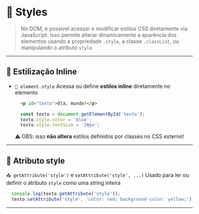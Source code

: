 # 🎨 Styles

> No DOM, é possível acessar e modificar estilos CSS diretamente via JavaScript. Isso permite alterar dinamicamente a aparência dos elementos usando a propriedade `.style`, a classe `.classList`, ou manipulando o atributo `style`.

---

## 🧾 Estilização Inline

- `🎯 element.style`
  Acessa ou define **estilos inline** diretamente no elemento
  ```html
    <p id="texto">Olá, mundo!</p>
  ```
  ```js
    const texto = document.getElementById('texto');
    texto.style.color = 'blue';
    texto.style.fontSize = '20px';
  ```

  ⚠️ OBS: isso **não altera** estilos definidos por classes no CSS externo!

---

## 💅 Atributo style

`📤 getAttribute('style')` e `setAttribute('style', ...)`
  Usado para ler ou definir o atributo `style` como uma string inteira
  ```js
    console.log(texto.getAttribute('style'));
    texto.setAttribute('style', 'color: red; background-color: yellow;');
  ```
---
